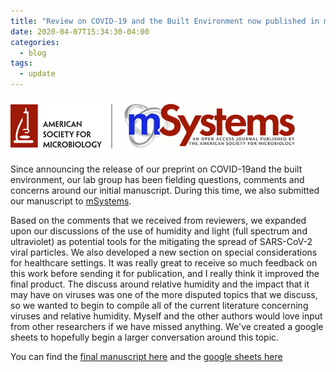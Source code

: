 ```yaml
---
title: "Review on COVID-19 and the Built Environment now published in mSystems!"
date: 2020-04-07T15:34:30-04:00
categories:
  - blog
tags:
  - update
---
```

![ ](/assets/images/msystems.jpg)

Since announcing the release of our preprint on COVID-19and the built environment, our lab group has been fielding questions, comments and concerns around our initial manuscript. During this time, we also submitted our manuscript to [mSystems](https://msystems.asm.org/).

Based on the comments that we received from reviewers, we expanded upon our discussions of the use of humidity and light (full spectrum and ultraviolet) as potential tools for the mitigating the spread of SARS-CoV-2 viral particles. We also developed a new section on special considerations for healthcare settings. It was really great to receive so much feedback on this work before sending it for publication, and I really think it improved the final product. The discuss around relative humidity and the impact that it may have on viruses was one of the more disputed topics that we discuss, so we wanted to begin to compile all of the current literature concerning viruses and relative humidity. Myself and the other authors would love input from other researchers if we have missed anything. We've created a google sheets to hopefully begin a larger conversation around this topic.

You can find the [final manuscript here](https://msystems.asm.org/content/5/2/e00245-20) and the [google sheets here](https://docs.google.com/spreadsheets/d/1oRi07wXUA7RSVXmnWkOxgvtHDkhIIM-JOtiNBkwF7es/edit?usp=sharing)
